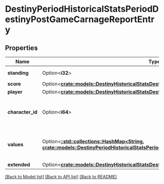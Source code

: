 # DestinyPeriodHistoricalStatsPeriodDestinyPostGameCarnageReportEntry

## Properties

Name | Type | Description | Notes
------------ | ------------- | ------------- | -------------
**standing** | Option<**i32**> | Standing of the player | [optional]
**score** | Option<[**crate::models::DestinyHistoricalStatsDestinyPostGameCarnageReportEntryScore**](Destiny_HistoricalStats_DestinyPostGameCarnageReportEntry_score.md)> |  | [optional]
**player** | Option<[**crate::models::DestinyHistoricalStatsDestinyPostGameCarnageReportEntryPlayer**](Destiny_HistoricalStats_DestinyPostGameCarnageReportEntry_player.md)> |  | [optional]
**character_id** | Option<**i64**> | ID of the player's character used in the activity. | [optional]
**values** | Option<[**::std::collections::HashMap<String, crate::models::DestinyPeriodHistoricalStatsPeriodDestinyHistoricalStatsValue>**](Destiny.HistoricalStats.DestinyHistoricalStatsValue.md)> | Collection of stats for the player in this activity. | [optional]
**extended** | Option<[**crate::models::DestinyHistoricalStatsDestinyPostGameCarnageReportEntryExtended**](Destiny_HistoricalStats_DestinyPostGameCarnageReportEntry_extended.md)> |  | [optional]

[[Back to Model list]](../README.md#documentation-for-models) [[Back to API list]](../README.md#documentation-for-api-endpoints) [[Back to README]](../README.md)


